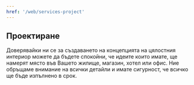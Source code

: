 ```yaml
---
href: '/web/services-project'
---
```

## Проектиране

Доверявайки ни се за  създаването на концепцията на цялостния интериор можете да бъдете спокойни, че идеите които имате, ще намерят място във Вашето жилище, магазин, хотел или офис. Ние обръщаме внимание на всички детайли и имате сигурност, че всичко ще бъде изпълнено в срок.

